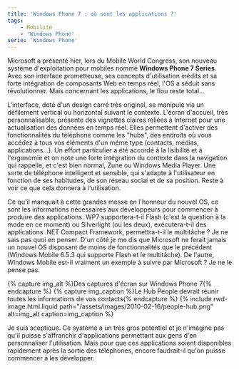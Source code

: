 ```yaml
---
title: 'Windows Phone 7 : où sont les applications ?'
tags:
    - Mobilité
    - 'Windows Phone'
serie: 'Windows Phone'
---
```


Microsoft a présenté hier, lors du Mobile World Congress, son nouveau système
d'exploitation pour mobiles nommé **Windows Phone 7 Series**. Avec son interface
prometteuse, ses concepts d'utilisation inédits et sa forte intégration de
composants Web en temps réel, l'OS a séduit sans révolutionner. Mais concernant
les applications, le flou reste total…

<!-- more -->

L'interface, doté d'un design carré très original, se manipule via un défilement
vertical ou horizontal suivant le contexte. L'écran d'accueil, très
personnalisable, présente des vignettes claires reliées à Internet pour une
actualisation des données en temps réel. Elles permettent d'activer des
fonctionnalités du téléphone comme les "hubs", des endroits où vous accédez à
tous vos éléments d'un même type (contacts, médias, applications…). Un effort
particulier a été accordé à la lisibilité et à l'ergonomie et on note une forte
intégration du contexte dans la navigation qui rappelle, et c'est bien normal,
Zune ou Windows Media Player. Une sorte de téléphone intelligent et sensible,
qui s'adapte à l'utilisateur en fonction de ses habitudes, de son réseau social
et de sa position. Reste à voir ce que cela donnera à l'utilisation.

Ce qu'il manquait à cette grandes messe en l'honneur du nouvel OS, ce sont les
informations nécessaires aux développeurs pour commencer à produire des
applications. WP7 supportera-t-il Flash (c'est la question à la mode en ce
moment) ou Silverlight (ou les deux), exécutera-t-il des applications .NET
Compact Framework, permettra-t-il le multitâche ? Je ne sais pas quoi en penser.
D'un côté je me dis que Microsoft ne ferait jamais un nouvel OS disposant de
moins de fonctionnalités que le précédent (Windows Mobile 6.5.3 qui supporte
Flash et le multitâche). De l'autre, Windows Mobile est-il vraiment un exemple à
suivre par Microsoft ? Je ne le pense pas.

{% capture img_alt %}Des captures d'écran sur Windows Phone 7{% endcapture %}
{% capture img_caption %}Le Hub People devrait réunir toutes les informations de
vos contacts{% endcapture %} {% include rwd-image.html.liquid
path="/assets/images/2010-02-16/people-hub.png"
alt=img_alt
caption=img_caption
%}

Je suis sceptique. Ce système a un très gros potentiel et je n'imagine pas qu'il
puisse s'affranchir d'applications permettant aux gens d'en personnaliser
l'utilisation. Mais pour que ces applications soient disponibles rapidement
après la sortie des téléphones, encore faudrait-il qu'on puisse commencer à les
développer.
